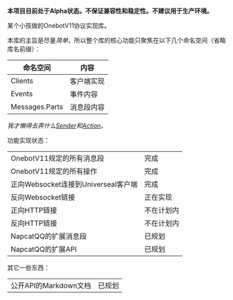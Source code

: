 **本项目目前处于Alpha状态。不保证兼容性和稳定性。不建议用于生产环境。**

某个小孩做的OnebotV11协议实现库。

本库的主旨是尽量*简单*，所以整个库的核心功能只聚焦在以下几个命名空间（省略库名前缀）：

|命名空间|内容|
|---|---|
|Clients|客户端实现|
|Events|事件内容|
|Messages.Parts|消息段内容|

*我才懒得去弄什么[Sender](https://github.com/OrgEleCho/EleCho.GoCqHttpSdk/blob/master/src/EleCho.GoCqHttpSdk/Action/Sender/CqWsActionSender.cs)和[Action](https://github.com/OrgEleCho/EleCho.GoCqHttpSdk/blob/master/src/EleCho.GoCqHttpSdk/Action/CqGetCookiesAction.cs)。*

功能实现状态：

|||
|---|---|
|OnebotV11规定的所有消息段|完成|
|OnebotV11规定的所有操作|完成|
|正向Websocket连接到Universeal客户端|完成|
|反向Websocket链接|正在实现|
|正向HTTP链接|不在计划内|
|反向HTTP链接|不在计划内|
|NapcatQQ的扩展消息段|已规划|
|NapcatQQ的扩展API|已规划|

其它一些东西：

|||
|---|---|
|公开API的Markdown文档|已规划|